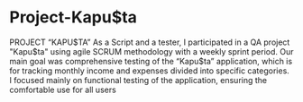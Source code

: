 # Project-Kapu$ta

PROJECT “KAPU$TA”
As a Script and a tester, I participated in a QA project
"Kapu$ta" using agile SCRUM methodology with a weekly
sprint period. Our main goal was comprehensive testing of
the “Kapu$ta” application, which is for tracking monthly
income and expenses divided into specific categories.
I focused mainly on functional testing of the application,
ensuring the comfortable use for all users


